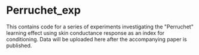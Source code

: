 # Perruchet_exp
This contains code for a series of experiments investigating the "Perruchet" learning effect using skin conductance response as an index for conditioning.  Data will be uploaded here after the accompanying paper is published.
